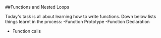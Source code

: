 ##Functions and Nested Loops 

Today's task is all about learning how to write functions. Down below lists things learnt in the process:
-Function Prototype 
-Function Declaration 
- Function calls 

